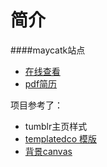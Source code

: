 简介
========

####maycatk站点

* [在线查看](http://maycatk.github.io/resume/) </br>
* [pdf简历](http://maycatk.github.io/resume/images/%E5%B7%A6%E7%92%87_UI.pdf)


项目参考了：
* tumblr主页样式
* [templatedco 模版](http://templated.co/visualize)
* [背景canvas](https://github.com/maycatk/canvas-nest.js)
